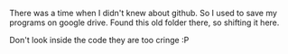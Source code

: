 There was a time when I didn't knew about github.
So I used to save my programs on google drive.
Found this old folder there, so shifting it here.

Don't look inside the code they are too cringe :P

